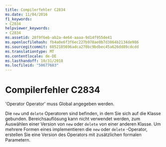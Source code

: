 ```yaml
---
title: Compilerfehler C2834
ms.date: 11/04/2016
f1_keywords:
- C2834
helpviewer_keywords:
- C2834
ms.assetid: 28f9f6eb-ab2a-4e64-aaaa-9d14f955de41
ms.openlocfilehash: fb4a0e6f3f6ec227b978ae0b7d3864b2134de986
ms.sourcegitcommit: 6052185696adca270bc9bdbec45a626dd89cdcdd
ms.translationtype: MT
ms.contentlocale: de-DE
ms.lasthandoff: 10/31/2018
ms.locfileid: "50677603"
---
```

# <a name="compiler-error-c2834"></a>Compilerfehler C2834

'Operator Operator' muss Global angegeben werden.

Die `new` und `delete` Operatoren sind befinden, in dem Sie sich auf die Klasse gebunden. Bereichsauflösung kann nicht verwendet werden, zum Auswählen einer Version von `new` oder `delete` von einer anderen Klasse. Um mehrere Formen eines implementieren die `new` oder `delete` -Operator, erstellen Sie eine Version des Operators mit zusätzlichen formalen Parametern.